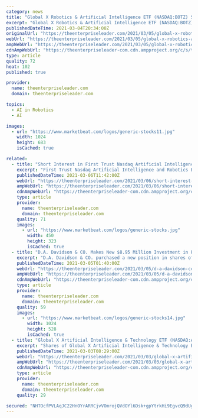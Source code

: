 ```yaml
---
category: news
title: "Global X Robotics & Artificial Intelligence ETF (NASDAQ:BOTZ) Sees Significant Increase in Short Interest"
excerpt: "Global X Robotics & Artificial Intelligence ETF (NASDAQ:BOTZ) was the recipient of a large growth in short interest during the month of February. As of February 12th, there was short interest totalling 737,"
publishedDateTime: 2021-03-04T20:34:00Z
originalUrl: "https://theenterpriseleader.com/2021/03/05/global-x-robotics-artificial-intelligence-etf-nasdaqbotz-sees-significant-increase-in-short-interest.html"
webUrl: "https://theenterpriseleader.com/2021/03/05/global-x-robotics-artificial-intelligence-etf-nasdaqbotz-sees-significant-increase-in-short-interest.html"
ampWebUrl: "https://theenterpriseleader.com/2021/03/05/global-x-robotics-artificial-intelligence-etf-nasdaqbotz-sees-significant-increase-in-short-interest.html/amp"
cdnAmpWebUrl: "https://theenterpriseleader-com.cdn.ampproject.org/c/s/theenterpriseleader.com/2021/03/05/global-x-robotics-artificial-intelligence-etf-nasdaqbotz-sees-significant-increase-in-short-interest.html/amp"
type: article
quality: 72
heat: 102
published: true

provider:
  name: theenterpriseleader.com
  domain: theenterpriseleader.com

topics:
  - AI in Robotics
  - AI

images:
  - url: "https://www.marketbeat.com/logos/generic-stocks11.jpg"
    width: 1024
    height: 683
    isCached: true

related:
  - title: "Short Interest in First Trust Nasdaq Artificial Intelligence and Robotics ETF (NASDAQ:ROBT) Rises By 65.8%"
    excerpt: "First Trust Nasdaq Artificial Intelligence and Robotics ETF (NASDAQ:ROBT) was the target of a large increase in short interest in February. As of February 12th, there was short interest totalling 25,700 shares,"
    publishedDateTime: 2021-03-06T11:42:00Z
    webUrl: "https://theenterpriseleader.com/2021/03/06/short-interest-in-first-trust-nasdaq-artificial-intelligence-and-robotics-etf-nasdaqrobt-rises-by-65-8.html"
    ampWebUrl: "https://theenterpriseleader.com/2021/03/06/short-interest-in-first-trust-nasdaq-artificial-intelligence-and-robotics-etf-nasdaqrobt-rises-by-65-8.html/amp"
    cdnAmpWebUrl: "https://theenterpriseleader-com.cdn.ampproject.org/c/s/theenterpriseleader.com/2021/03/06/short-interest-in-first-trust-nasdaq-artificial-intelligence-and-robotics-etf-nasdaqrobt-rises-by-65-8.html/amp"
    type: article
    provider:
      name: theenterpriseleader.com
      domain: theenterpriseleader.com
    quality: 71
    images:
      - url: "https://www.marketbeat.com/logos/generic-stocks.jpg"
        width: 450
        height: 323
        isCached: true
  - title: "D.A. Davidson & CO. Makes New $8.95 Million Investment in First Trust Nasdaq Artificial Intelligence and Robotics ETF (NASDAQ:ROBT)"
    excerpt: "D.A. Davidson & CO. purchased a new position in shares of First Trust Nasdaq Artificial Intelligence and Robotics ETF (NASDAQ:ROBT) in the 4th quarter, according to the company in its most recent 13F filing with the SEC."
    publishedDateTime: 2021-03-05T01:40:00Z
    webUrl: "https://theenterpriseleader.com/2021/03/05/d-a-davidson-co-makes-new-8-95-million-investment-in-first-trust-nasdaq-artificial-intelligence-and-robotics-etf-nasdaqrobt.html"
    ampWebUrl: "https://theenterpriseleader.com/2021/03/05/d-a-davidson-co-makes-new-8-95-million-investment-in-first-trust-nasdaq-artificial-intelligence-and-robotics-etf-nasdaqrobt.html/amp"
    cdnAmpWebUrl: "https://theenterpriseleader-com.cdn.ampproject.org/c/s/theenterpriseleader.com/2021/03/05/d-a-davidson-co-makes-new-8-95-million-investment-in-first-trust-nasdaq-artificial-intelligence-and-robotics-etf-nasdaqrobt.html/amp"
    type: article
    provider:
      name: theenterpriseleader.com
      domain: theenterpriseleader.com
    quality: 59
    images:
      - url: "https://www.marketbeat.com/logos/generic-stocks14.jpg"
        width: 1024
        height: 528
        isCached: true
  - title: "Global X Artificial Intelligence & Technology ETF (NASDAQ:AIQ) Share Price Passes Above 200 Day Moving Average of $26.66"
    excerpt: "Shares of Global X Artificial Intelligence & Technology ETF (NASDAQ:AIQ) crossed above its 200-day moving average during trading on Monday . The stock has a 200-day moving average of $26.66 and traded as high as $29."
    publishedDateTime: 2021-03-03T08:29:00Z
    webUrl: "https://theenterpriseleader.com/2021/03/03/global-x-artificial-intelligence-technology-etf-nasdaqaiq-share-price-passes-above-200-day-moving-average-of-26-66.html"
    ampWebUrl: "https://theenterpriseleader.com/2021/03/03/global-x-artificial-intelligence-technology-etf-nasdaqaiq-share-price-passes-above-200-day-moving-average-of-26-66.html/amp"
    cdnAmpWebUrl: "https://theenterpriseleader-com.cdn.ampproject.org/c/s/theenterpriseleader.com/2021/03/03/global-x-artificial-intelligence-technology-etf-nasdaqaiq-share-price-passes-above-200-day-moving-average-of-26-66.html/amp"
    type: article
    provider:
      name: theenterpriseleader.com
      domain: theenterpriseleader.com
    quality: 29

secured: "NHTOcfPVLAqJC22HnOYrARRCjvVOmrojQVdOYl6Dsk+gpYtrkHi9EgvcQ9dUg+G/2gkzTxf2cNmKirrVDZW1S09lxDEASbEJ844hkCK7liHetYzpPbIYCWpiZzT786kzTlC/AcHmxRqOV92EMHQcVZNFm49JrISh9XNmtWQYfyvuhjYZx8GcrYiCbfd5WsdwNXmBzAcAROVuVxnPQJFOviSYOunFhpeuwU5bYQuqP/V8N3Pe6+C6C0tu5n0CFnaIIg8LPq7XXQERQX4Bc2R5QTnCXAC2mOy/YfzRPF8lZb/RR3dapna9y/IRFcOGF8jFqWCSNwtHbASiLa8KI37Nl0Fl1RlvNwd1Rn3rCiI6AKY=;AZ6aOaPUzp6yWYjzRiCKxQ=="
---
```


